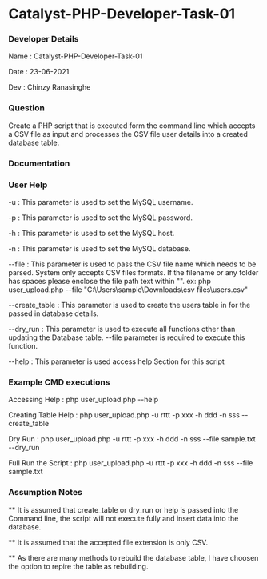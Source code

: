 # Catalyst-PHP-Developer-Task-01
### Developer Details
Name : Catalyst-PHP-Developer-Task-01

Date : 23-06-2021

Dev : Chinzy Ranasinghe

### Question
Create a PHP script that is executed form the command line which accepts a CSV file as input and processes the CSV file user details into a created database table.

### Documentation

### User Help

-u : This parameter is used to set the MySQL username.

-p : This parameter is used to set the MySQL password.

-h : This parameter is used to set the MySQL host.

-n : This parameter is used to set the MySQL database.

--file : This parameter is used to pass the CSV file name which needs to be parsed. System only accepts CSV files formats. If the filename or any folder has spaces please enclose the file path text within "". ex: php user_upload.php --file "C:\Users\sample\Downloads\csv files\users.csv"

--create_table : This parameter is used to create the users table in for the passed in database details.

--dry_run : This parameter is used to execute all functions other than updating the Database table. --file parameter is required to execute this function.

--help : This parameter is used access help Section for this script


### Example CMD executions

Accessing Help : php user_upload.php --help

Creating Table Help : php user_upload.php -u rttt -p xxx -h ddd -n sss --create_table

Dry Run : php user_upload.php -u rttt -p xxx -h ddd -n sss --file sample.txt --dry_run

Full Run the Script : php user_upload.php -u rttt -p xxx -h ddd -n sss --file sample.txt


### Assumption Notes

** It is assumed that create_table or dry_run or help is passed into the Command line, the script will not execute fully and insert data into the database.

** It is assumed that the accepted file extension is only CSV. 

** As there are many methods to rebuild the database table, I have choosen the option to repire the table as rebuilding.